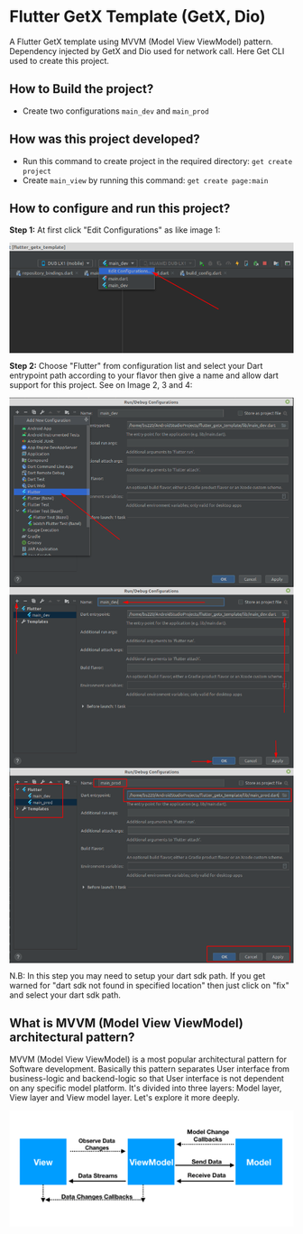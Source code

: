 # Flutter GetX Template (GetX, Dio)

A Flutter GetX template using MVVM (Model View ViewModel) pattern. Dependency injected by GetX
and Dio used for network call. Here Get CLI used to create this project. 

## How to Build the project?
- Create two configurations `main_dev` and `main_prod`

## How was this project developed?
- Run this command to create project in the required directory: `get create project`
- Create `main_view` by running this command: `get create page:main`

## How to configure and run this project?

<b>Step 1:</b> At first click "Edit Configurations" as like image 1:

<img align="center" alt="1" src="repo_data/flutter_getx_template_1.png" />

<b>Step 2:</b> Choose "Flutter" from configuration list and select your Dart entrypoint path according
to your flavor then give a name and allow dart support for this project. See on Image 2, 3 and 4:

<img align="center" alt="2" src="repo_data/flutter_getx_template_2.png" />

<img align="center" alt="3" src="repo_data/flutter_getx_template_3.png" />

<img align="center" alt="4" src="repo_data/flutter_getx_template_4.png" />

N.B: In this step you may need to setup your dart sdk path. If you get warned for 
"dart sdk not found in specified location" then just click on "fix" and select your dart sdk path.

## What is MVVM (Model View ViewModel) architectural pattern?
MVVM (Model View ViewModel) is a most popular architectural pattern for Software development. Basically
this pattern separates User interface from business-logic and backend-logic so that User interface
is not dependent on any specific model platform. It's divided into three layers: Model layer, 
View layer and View model layer. Let's explore it more deeply.

<img align="center" alt="MVVM Flow" src="repo_data/mvvm_flow.png" />





